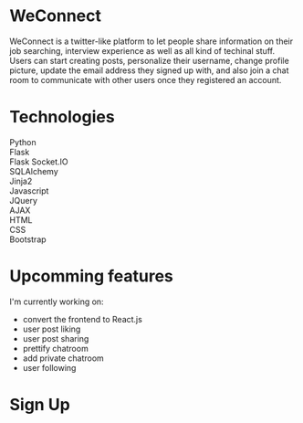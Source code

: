 # WeConnect
WeConnect is a twitter-like platform to let people share information on their job searching, interview experience as well as all kind of techinal stuff. Users can start creating posts, personalize their username, change profile picture, update the email address they signed up with, and also join a chat room to communicate with other users once they registered an account.

# Technologies
Python<br>
Flask<br>
Flask Socket.IO<br>
SQLAlchemy<br>
Jinja2<br>
Javascript<br>
JQuery<br>
AJAX<br>
HTML<br>
CSS<br>
Bootstrap<br>

# Upcomming features
I'm currently working on:

- convert the frontend to React.js<bt>
- user post liking<br>
- user post sharing<br>
- prettify chatroom<br>
- add private chatroom<br>
- user following

# Sign Up



